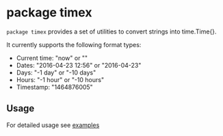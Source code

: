 # package timex

`package timex` provides a set of utilities to convert strings into time.Time{}.

It currently supports the following format types:

- Current time: "now" or ""
- Dates: "2016-04-23 12:56" or "2016-04-23"
- Days: "-1 day" or "-10 days"
- Hours: "-1 hour" or "-10 hours"
- Timestamp: "1464876005"

## Usage

For detailed usage see [examples](example_test.go)
